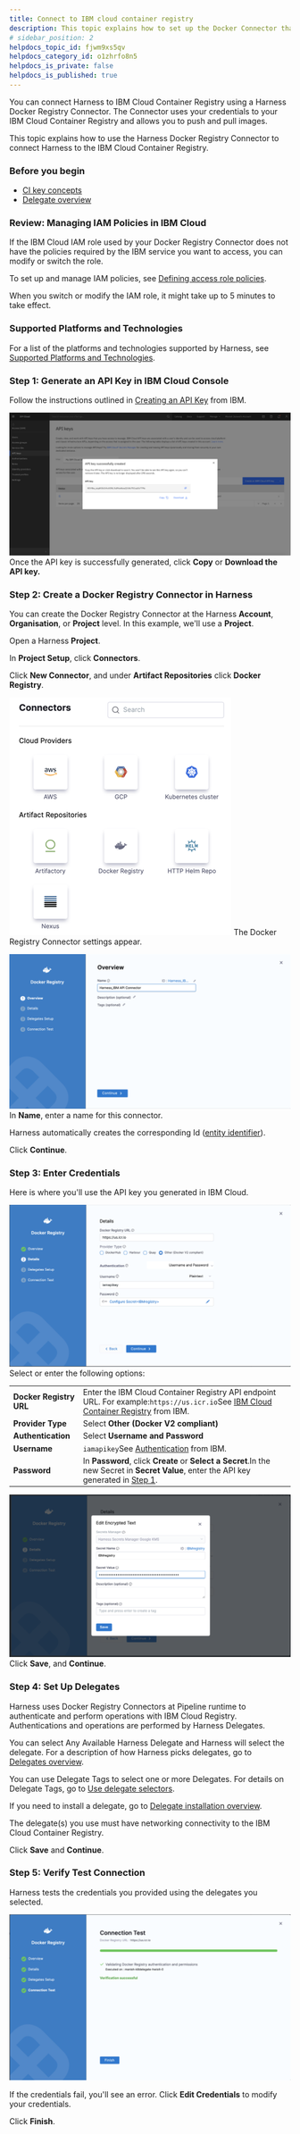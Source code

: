 ```yaml
---
title: Connect to IBM cloud container registry
description: This topic explains how to set up the Docker Connector that uses IBM Registry.
# sidebar_position: 2
helpdocs_topic_id: fjwm9xs5qv
helpdocs_category_id: o1zhrfo8n5
helpdocs_is_private: false
helpdocs_is_published: true
---
```


You can connect Harness to IBM Cloud Container Registry using a Harness Docker Registry Connector. The Connector uses your credentials to your IBM Cloud Container Registry and allows you to push and pull images.

This topic explains how to use the Harness Docker Registry Connector to connect Harness to the IBM Cloud Container Registry.


### Before you begin

* [CI key concepts](../../../continuous-integration/get-started/key-concepts.md)
* [Delegate overview](/docs/platform/delegates/delegate-concepts/delegate-overview.md)

### Review: Managing IAM Policies in IBM Cloud

If the IBM Cloud IAM role used by your Docker Registry Connector does not have the policies required by the IBM service you want to access, you can modify or switch the role.

To set up and manage IAM policies, see [Defining access role policies](https://cloud.ibm.com/docs/Registry?topic=Registry-user#user).

When you switch or modify the IAM role, it might take up to 5 minutes to take effect.

### Supported Platforms and Technologies

For a list of the platforms and technologies supported by Harness, see [Supported Platforms and Technologies](../../../get-started/supported-platforms-and-technologies.md).

### Step 1: Generate an API Key in IBM Cloud Console

Follow the instructions outlined in [Creating an API Key](https://cloud.ibm.com/docs/account?topic=account-userapikey&interface=ui#create_user_key) from IBM.

![](../static/using-ibm-registry-to-create-a-docker-connector-71.png)
Once the API key is successfully generated, click **Copy** or **Download the API key.**

### Step 2: Create a Docker Registry Connector in Harness

You can create the Docker Registry Connector at the Harness **Account**, **Organisation**, or **Project** level. In this example, we'll use a **Project**.

Open a Harness **Project**.

In **Project Setup**, click **Connectors**.

Click **New Connector**, and under **Artifact Repositories** click **Docker Registry**. 

![](../static/using-ibm-registry-to-create-a-docker-connector-72.png)
The Docker Registry Connector settings appear.

![](../static/using-ibm-registry-to-create-a-docker-connector-73.png)
In **Name**, enter a name for this connector.

Harness automatically creates the corresponding Id ([entity identifier](../../references/entity-identifier-reference.md)).

Click **Continue**.

### Step 3: Enter Credentials

Here is where you'll use the API key you generated in IBM Cloud.

![](../static/using-ibm-registry-to-create-a-docker-connector-74.png)
Select or enter the following options:



|  |  |
| --- | --- |
| **Docker Registry URL** | Enter the IBM Cloud Container Registry API endpoint URL. For example:`https://us.icr.io`See [IBM Cloud Container Registry](https://cloud.ibm.com/apidocs/container-registry#endpoint-url) from IBM. |
| **Provider Type** | Select **Other (Docker V2 compliant)** |
| **Authentication** | Select **Username and Password** |
| **Username** | `iamapikey`See [Authentication](https://cloud.ibm.com/docs/Registry?topic=Registry-registry_access&mhsrc=ibmsearch_a&mhq=iamapikey#registry_access_apikey_auth) from IBM. |
| **Password** | In **Password**, click **Create** or **Select a Secret**.In the new Secret in **Secret Value**, enter the API key generated in [Step 1](using-ibm-registry-to-create-a-docker-connector.md#step-1-generate-an-api-key-in-ibm-cloud-console). |

![](../static/using-ibm-registry-to-create-a-docker-connector-75.png)
Click **Save**, and **Continue**.

### Step 4: Set Up Delegates

Harness uses Docker Registry Connectors at Pipeline runtime to authenticate and perform operations with IBM Cloud Registry. Authentications and operations are performed by Harness Delegates.

You can select Any Available Harness Delegate and Harness will select the delegate. For a description of how Harness picks delegates, go to [Delegates overview](/docs/platform/delegates/delegate-concepts/delegate-overview.md).

You can use Delegate Tags to select one or more Delegates. For details on Delegate Tags, go to [Use delegate selectors](/docs/platform/delegates/manage-delegates/select-delegates-with-selectors.md).

If you need to install a delegate, go to [Delegate installation overview](/docs/platform/delegates/install-delegates/overview).

The delegate(s) you use must have networking connectivity to the IBM Cloud Container Registry.

Click **Save** and **Continue**.

### Step 5: Verify Test Connection

Harness tests the credentials you provided using the delegates you selected.

![](../static/using-ibm-registry-to-create-a-docker-connector-76.png)

If the credentials fail, you'll see an error. Click **Edit Credentials** to modify your credentials.

Click **Finish**.
